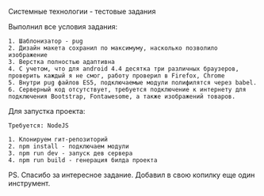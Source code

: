 Системные технологии - тестовые задания

Выполнил все условия задания:
    
    1. Шаблонизатор - pug
    2. Дизайн макета сохранил по максимуму, насколько позволило изображение
    3. Верстка полностью адаптивна
    4. С учетом, что для android 4.4 десятка три различных браузеров, проверить каждый я не смог, работу проверил в Firefox, Chrome
    5. Внутри pug файлов ES5, подключаемые модули полифилятся через babel.
    6. Серверный код отсутствует, требуется подключение к интернету для подключения Bootstrap, Fontawesome, а также изображений товаров.
    
    
Для запустка проекта:
    
    Требуется: NodeJS   

    1. Клонируем гит-репозиторий
    2. npm install - подключаем модули
    3. npm run dev - запуск дев сервера
    4. npm run build - генерация билда проекта    

PS. Спасибо за интересное задание. Добавил в свою копилку еще один инструмент.    

